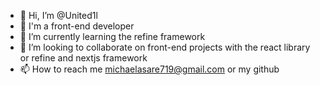 - 👋 Hi, I’m @United1l
- 👀 I'm a front-end developer 
- 🌱 I’m currently learning the refine framework
- 💞️ I’m looking to collaborate on front-end projects with the react library or refine and nextjs framework
- 📫 How to reach me michaelasare719@gmail.com or my github

<!---
United1l/United1l is a ✨ special ✨ repository because its `README.md` (this file) appears on your GitHub profile.
You can click the Preview link to take a look at your changes.
--->
